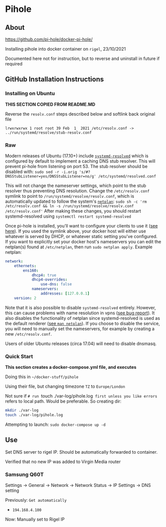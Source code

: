 # Pihole

## About

https://github.com/pi-hole/docker-pi-hole/

Installing pihole into docker container on `rigel`, 23/10/2021

Documented here not for instruction, but to reverse and uninstall in future if
required

## GitHub Installation Instructions

### Installing on Ubuntu

**THIS SECTION COPIED FROM README.MD**

Reverse the `resolv.conf` steps described below and softlink back original file
```
lrwxrwxrwx 1 root root 39 Feb  1  2021 /etc/resolv.conf -> ../run/systemd/resolve/stub-resolv.conf
```

### Raw

Modern releases of Ubuntu (17.10+) include [`systemd-resolved`](http://manpages.ubuntu.com/manpages/bionic/man8/systemd-resolved.service.8.html) which is configured by default to implement a caching DNS stub resolver. This will prevent pi-hole from listening on port 53.
The stub resolver should be disabled with: `sudo sed -r -i.orig 's/#?DNSStubListener=yes/DNSStubListener=no/g' /etc/systemd/resolved.conf`

This will not change the nameserver settings, which point to the stub resolver thus preventing DNS resolution. Change the `/etc/resolv.conf` symlink to point to `/run/systemd/resolve/resolv.conf`, which is automatically updated to follow the system's [`netplan`](https://netplan.io/):
`sudo sh -c 'rm /etc/resolv.conf && ln -s /run/systemd/resolve/resolv.conf /etc/resolv.conf'`
After making these changes, you should restart systemd-resolved using `systemctl restart systemd-resolved`

Once pi-hole is installed, you'll want to configure your clients to use it ([see here](https://discourse.pi-hole.net/t/how-do-i-configure-my-devices-to-use-pi-hole-as-their-dns-server/245)). If you used the symlink above, your docker host will either use whatever is served by DHCP, or whatever static setting you've configured. If you want to explicitly set your docker host's nameservers you can edit the netplan(s) found at `/etc/netplan`, then run `sudo netplan apply`.
Example netplan:
```yaml
network:
    ethernets:
        ens160:
            dhcp4: true
            dhcp4-overrides:
                use-dns: false
            nameservers:
                addresses: [127.0.0.1]
    version: 2
```

Note that it is also possible to disable `systemd-resolved` entirely. However, this can cause problems with name resolution in vpns ([see bug report](https://bugs.launchpad.net/network-manager/+bug/1624317)). It also disables the functionality of netplan since systemd-resolved is used as the default renderer ([see `man netplan`](http://manpages.ubuntu.com/manpages/bionic/man5/netplan.5.html#description)). If you choose to disable the service, you will need to manually set the nameservers, for example by creating a new `/etc/resolv.conf`.

Users of older Ubuntu releases (circa 17.04) will need to disable dnsmasq.

### Quick Start

**This section creates a docker-compose.yml file, and executes**

Doing this in `~/docker-stuff/pihole`

Using their file, but changing timezone `TZ` to `Europe/London`

Not sure if `# run `touch ./var-log/pihole.log` first unless you like errors`
refers to local path. Would be preferable. So creating dir:

```bash
mkdir ./var-log
touch ./var-log/pihole.log
```

Attempting to launch: `sudo docker-compose up -d`

## Use

Set DNS server to rigel IP. Should be automatically forwarded to container.

Verified that no new IP was added to Virgin Media router

### Samsung Q60T

Settings -> General -> Network -> Network Status -> IP Settings -> DNS setting

Previously: `Get automatically`
- `194.168.4.100`

Now: Manually set to Rigel IP

